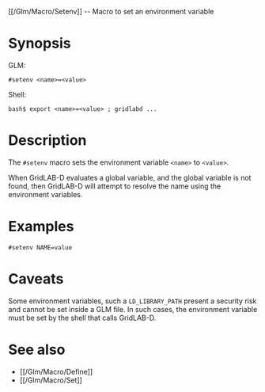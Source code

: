 [[/Glm/Macro/Setenv]] -- Macro to set an environment variable

# Synopsis
GLM:
~~~
#setenv <name>=<value>
~~~
Shell:
~~~
bash$ export <name>=<value> ; gridlabd ...
~~~

# Description

The `#setenv` macro sets the environment variable `<name>` to `<value>`.

When GridLAB-D evaluates a global variable, and the global variable is not found, then GridLAB-D will attempt to resolve the name using the environment variables.

# Examples

~~~
#setenv NAME=value
~~~

# Caveats

Some environment variables, such a `LD_LIBRARY_PATH` present a security risk and cannot be set inside a GLM file.  In such cases, the environment variable must be set by the shell that calls GridLAB-D.

# See also
* [[/Glm/Macro/Define]]
* [[/Glm/Macro/Set]]

